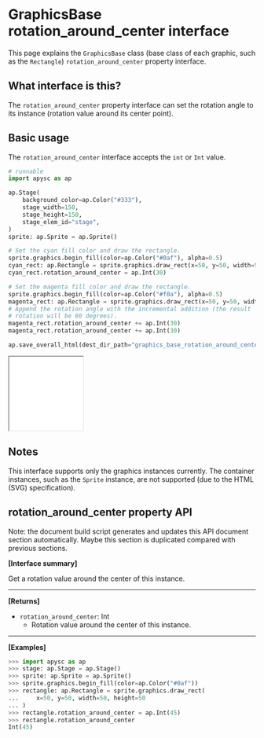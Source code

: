 # GraphicsBase rotation_around_center interface

This page explains the `GraphicsBase` class (base class of each graphic, such as the `Rectangle`) `rotation_around_center` property interface.

## What interface is this?

The `rotation_around_center` property interface can set the rotation angle to its instance (rotation value around its center point).

## Basic usage

The `rotation_around_center` interface accepts the `int` or `Int` value.

```py
# runnable
import apysc as ap

ap.Stage(
    background_color=ap.Color("#333"),
    stage_width=150,
    stage_height=150,
    stage_elem_id="stage",
)
sprite: ap.Sprite = ap.Sprite()

# Set the cyan fill color and draw the rectangle.
sprite.graphics.begin_fill(color=ap.Color("#0af"), alpha=0.5)
cyan_rect: ap.Rectangle = sprite.graphics.draw_rect(x=50, y=50, width=50, height=50)
cyan_rect.rotation_around_center = ap.Int(30)

# Set the magenta fill color and draw the rectangle.
sprite.graphics.begin_fill(color=ap.Color("#f0a"), alpha=0.5)
magenta_rect: ap.Rectangle = sprite.graphics.draw_rect(x=50, y=50, width=50, height=50)
# Append the rotation angle with the incremental addition (the result
# rotation will be 60 degrees).
magenta_rect.rotation_around_center += ap.Int(30)
magenta_rect.rotation_around_center += ap.Int(30)

ap.save_overall_html(dest_dir_path="graphics_base_rotation_around_center_basic_usage/")
```

<iframe src="static/graphics_base_rotation_around_center_basic_usage/index.html" width="150" height="150"></iframe>

## Notes

This interface supports only the graphics instances currently. The container instances, such as the `Sprite` instance, are not supported (due to the HTML (SVG) specification).


## rotation_around_center property API

<!-- Docstring: apysc._display.rotation_around_center_mixin.RotationAroundCenterMixIn.rotation_around_center -->

<span class="inconspicuous-txt">Note: the document build script generates and updates this API document section automatically. Maybe this section is duplicated compared with previous sections.</span>

**[Interface summary]**

Get a rotation value around the center of this instance.<hr>

**[Returns]**

- `rotation_around_center`: Int
  - Rotation value around the center of this instance.

<hr>

**[Examples]**

```py
>>> import apysc as ap
>>> stage: ap.Stage = ap.Stage()
>>> sprite: ap.Sprite = ap.Sprite()
>>> sprite.graphics.begin_fill(color=ap.Color("#0af"))
>>> rectangle: ap.Rectangle = sprite.graphics.draw_rect(
...     x=50, y=50, width=50, height=50
... )
>>> rectangle.rotation_around_center = ap.Int(45)
>>> rectangle.rotation_around_center
Int(45)
```
